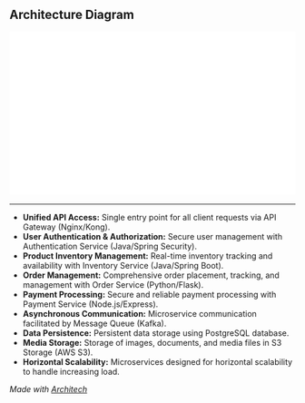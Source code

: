 ## Architecture Diagram
![Architecture](./architech-diagram/architecture.svg)

---

 *   **Unified API Access:** Single entry point for all client requests via API Gateway (Nginx/Kong).
*   **User Authentication & Authorization:** Secure user management with Authentication Service (Java/Spring Security).
*   **Product Inventory Management:** Real-time inventory tracking and availability with Inventory Service (Java/Spring Boot).
*   **Order Management:** Comprehensive order placement, tracking, and management with Order Service (Python/Flask).
*   **Payment Processing:** Secure and reliable payment processing with Payment Service (Node.js/Express).
*   **Asynchronous Communication:** Microservice communication facilitated by Message Queue (Kafka).
*   **Data Persistence:** Persistent data storage using PostgreSQL database.
*   **Media Storage:** Storage of images, documents, and media files in S3 Storage (AWS S3).
*   **Horizontal Scalability:** Microservices designed for horizontal scalability to handle increasing load. 

*Made with [Architech](https://architech.dev)*